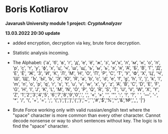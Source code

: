 # Boris Kotliarov

**Javarush University module 1 project:**
***CryptoAnalyzer***

**13.03.2022 20:30 update**
 - added encryption, decryption via key, brute force decryption.
 - Statistic analysis incoming.

 - The Alphabet: {'а', 'б', 'в', 'г', 'д', 'е', 'ё', 'ж', 'з', 'и','к',
   'л', 'м', 'н', 'о', 'п', 'р', 'с', 'т', 'у', 'ф', 'х', 'ц', 'ч', 'ш', 'щ', 'ъ', 'ы', 'ь',
   'э', 'я', 'А', 'Б', 'В', 'Г', 'Д', 'Е', 'Ё', 'Ж', 'З', 'И', 'К', 'Л', 'М', 'Н', 'О', 'П',
   'Р', 'С', 'Т', 'У', 'Ф', 'Х', 'Ц', 'Ч', 'Ш', 'Щ', 'Ъ', 'Ы', 'Ь', 'Э', 'Ю', 'Я', 'a', 'b',
   'c', 'd', 'e', 'f', 'g', 'h', 'i', 'j', 'k', 'l', 'm', 'n', 'o', 'p', 'q', 'r', 's', 't',
   'u', 'v', 'w', 'x', 'y', 'z', 'A', 'B', 'C', 'D', 'E', 'F', 'G', 'H', 'I', 'J', 'K', 'L',
   'M', 'N', 'O', 'P', 'Q', 'R', 'S', 'T', 'U', 'V', 'W', 'X', 'Y', 'Z', '1','2','3','4','5',
   '6','7','8','9','0','.', ',', '«', '»', '\'', '"', ':', '!', '?', ' ', '—', '-', '*', '/',
   '\\', '+', '=', ';', '(',')','[',']','{','}','~','`','#','$','%','^','&','№','_', '|'}

 - Brute Force working only with valid russian/english text where the "space" character is more common than every other character.
   Cannot decode nonsense or way to short sentences without key.
   The logic is to find the "space" character.
